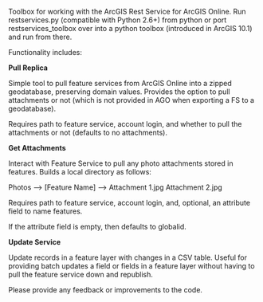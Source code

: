 Toolbox for working with the ArcGIS Rest Service for ArcGIS Online. Run restservices.py (compatible with Python 2.6+) from python or port restservices_toolbox over into a python toolbox (introduced in ArcGIS 10.1) and run from there.

Functionality includes:

**Pull Replica**

Simple tool to pull feature services from ArcGIS Online into a zipped
geodatabase, preserving domain values.
Provides the option to pull attachments or not (which is not provided in AGO when exporting a FS to a geodatabase).

Requires path to feature service, account login, and whether to
pull the attachments or not (defaults to no attachments).


**Get Attachments**

Interact with Feature Service to pull any photo attachments
stored in features. Builds a local directory as follows:

Photos -->
    [Feature Name] -->
        Attachment 1.jpg
        Attachment 2.jpg

Requires path to feature service, account login, and, optional,
an attribute field to name features.

If the attribute field is empty, then defaults to globalid.

**Update Service**

Update records in a feature layer with changes in a CSV table. Useful for providing batch updates a field or fields in a feature layer without having to pull the feature service down and republish.


Please provide any feedback or improvements to the code.
